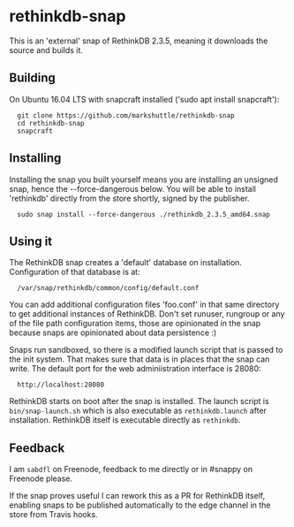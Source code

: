 # rethinkdb-snap

This is an 'external' snap of RethinkDB 2.3.5, meaning it downloads the
source and builds it.

## Building

On Ubuntu 16.04 LTS with snapcraft installed ('sudo apt install snapcraft'):

```
  git clone https://github.com/markshuttle/rethinkdb-snap
  cd rethinkdb-snap
  snapcraft
```

## Installing

Installing the snap you built yourself means you are installing an unsigned
snap, hence the --force-dangerous below. You will be able to install
'rethinkdb' directly from the store shortly, signed by the publisher.

```
  sudo snap install --force-dangerous ./rethinkdb_2.3.5_amd64.snap
```

## Using it

The RethinkDB snap creates a 'default' database on installation.
Configuration of that database is at:

```
  /var/snap/rethinkdb/common/config/default.conf
```

You can add additional configuration files 'foo.conf' in that same directory
to get additional instances of RethinkDB. Don't set runuser, rungroup or any
of the file path configuration items, those are opinionated in the snap
because snaps are opinionated about data persistence :)

Snaps run sandboxed, so there is a modified launch script that is passed to
the init system. That makes sure that data is in places that the snap can
write. The default port for the web adminiistration interface is 28080:

```
  http://localhost:28080
```

RethinkDB starts on boot after the snap is installed. The launch script is
`bin/snap-launch.sh` which is also executable as `rethinkdb.launch` after
installation. RethinkDB itself is executable directly as `rethinkdb`.

## Feedback

I am `sabdfl` on Freenode, feedback to me directly or in #snappy on Freenode
please.

If the snap proves useful I can rework this as a PR for RethinkDB itself,
enabling snaps to be published automatically to the edge channel in the
store from Travis hooks.
